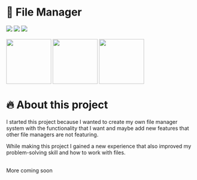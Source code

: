 <h1>💼 File Manager </h1>
<div>
  <img src="https://img.shields.io/github/go-mod/go-version/narukoshin/opensource-filemanager">
  <img src="https://img.shields.io/github/last-commit/narukoshin/opensource-filemanager">
  <img src="https://img.shields.io/github/contributors/narukoshin/opensource-filemanager">
  <br><br>
  <div>
    <a target="_blank" href="https://twitter.com/narukoshin"><img src="https://media4.giphy.com/media/iFUiSYMNPvIJZDpMKN/giphy.gif?cid=ecf05e471v5jn6vuhczu1tflu2wm7qt11atwybfwcgaqxz38&rid=giphy.gif&ct=s" align="middle" width="120"></a>
    <a target="_blank" href="https://instagram.com/naru.koshin"><img src="https://media1.giphy.com/media/Wu9Graz2W46frtHFKc/giphy.gif?cid=ecf05e47h46mbuhq40rgevni5rbxgadpw5icrr71vr9nu8d4&rid=giphy.gif&ct=s" align="middle" width="120"></a>
    <a target="_blank" href="https://tryhackme.com/p/narukoshin"><img align="middle" src="https://www.secjuice.com/content/images/2019/01/TryHackMe-logo---small.png" width="120"></a>
  </div>
</div>

# 🔥 About this project
<p>I started this project because I wanted to create my own file manager system with the functionality that I want and maybe 
add new features that other file managers are not featuring.</p>
<p>While making this project I gained a new experience that also improved my problem-solving skill and how to work with files.</p>
<br>
More coming soon
